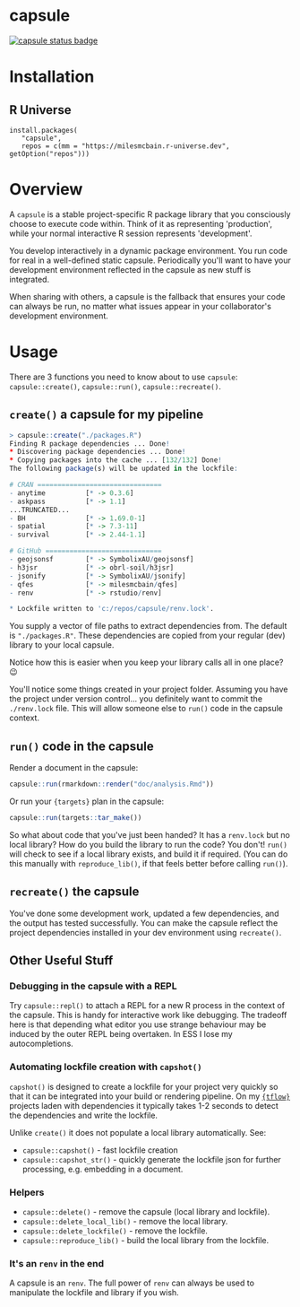 
# capsule

[![capsule status badge](https://milesmcbain.r-universe.dev/badges/capsule)](https://milesmcbain.r-universe.dev)

# Installation

## R Universe
``` {r}
install.packages(
   "capsule", 
   repos = c(mm = "https://milesmcbain.r-universe.dev", getOption("repos")))
```

# Overview

A `capsule` is a stable project-specific R package library that you consciously
choose to execute code within. Think of it as representing 'production', while
your normal interactive R session represents 'development'.

You develop interactively in a dynamic package environment. You run code for
real in a well-defined static capsule. Periodically you'll want to have
your development environment reflected in the capsule as new stuff is
integrated.

When sharing with others, a capsule is the fallback that ensures your code can
always be run, no matter what issues appear in your collaborator's development
environment.

# Usage

There are 3 functions you need to know about to use `capsule`: `capsule::create()`, `capsule::run()`, `capsule::recreate()`.

## `create()` a capsule for my pipeline

```r
> capsule::create("./packages.R")
Finding R package dependencies ... Done!
* Discovering package dependencies ... Done!
* Copying packages into the cache ... [132/132] Done!
The following package(s) will be updated in the lockfile:

# CRAN ===============================
- anytime          [* -> 0.3.6]
- askpass          [* -> 1.1]
...TRUNCATED...
- BH               [* -> 1.69.0-1]
- spatial          [* -> 7.3-11]
- survival         [* -> 2.44-1.1]

# GitHub =============================
- geojsonsf        [* -> SymbolixAU/geojsonsf]
- h3jsr            [* -> obrl-soil/h3jsr]
- jsonify          [* -> SymbolixAU/jsonify]
- qfes             [* -> milesmcbain/qfes]
- renv             [* -> rstudio/renv]

* Lockfile written to 'c:/repos/capsule/renv.lock'.
```

You supply a vector of file paths to extract dependencies from. The default is
`"./packages.R"`. These dependencies are copied from your regular (dev) library
to your local capsule.

Notice how this is easier when you keep your library calls all in one place? :wink:

You'll notice some things created in your project folder. Assuming you have the
project under version control... you definitely want to commit the `./renv.lock`
file. This will allow someone else to `run()` code in the capsule context.

## `run()` code in the capsule

Render a document in the capsule:

```r
capsule::run(rmarkdown::render("doc/analysis.Rmd"))
```

Or run your `{targets}` plan in the capsule:

```r
capsule::run(targets::tar_make())
```

So what about code that you've just been handed? It has a `renv.lock` but no
local library? How do you build the library to run the code? You don't! `run()`
will check to see if a local library exists, and build it if required. (You can do this manually with `reproduce_lib()`, if that feels better before calling `run()`).

## `recreate()` the capsule

You've done some development work, updated a few dependencies, and the output
has tested successfully. You can make the capsule reflect the project dependencies
installed in your dev environment using `recreate()`.

## Other Useful Stuff

### Debugging in the capsule with a REPL

Try `capsule::repl()` to attach a REPL for a new R process in the context of the
capsule. This is handy for interactive work like debugging. The tradeoff here is
that depending what editor you use strange behaviour may be induced by the outer
REPL being overtaken. In ESS I lose my autocompletions.

### Automating lockfile creation with `capshot()`

`capshot()` is designed to create a lockfile for your
project very quickly so that it can be integrated into your build or rendering
pipeline. On my [`{tflow}`](https://github.com/milesmcbain/tflow) projects laden with
dependencies it typically takes 1-2 seconds to detect the dependencies and
write the lockfile.

Unlike `create()` it does not populate a local library automatically. See:

* `capsule::capshot()` - fast lockfile creation
* `capsule::capshot_str()` - quickly generate the lockfile json for further processing, e.g. embedding in a document.

### Helpers

* `capsule::delete()` - remove the capsule (local library and lockfile).
* `capsule::delete_local_lib()` - remove the local library.
* `capsule::delete_lockfile()` - remove the lockfile.
* `capsule::reproduce_lib()` - build the local library from the lockfile. 

### It's an `renv` in the end

A capsule is an `renv`. The full power of `renv` can always be used to
manipulate the lockfile and library if you wish.
